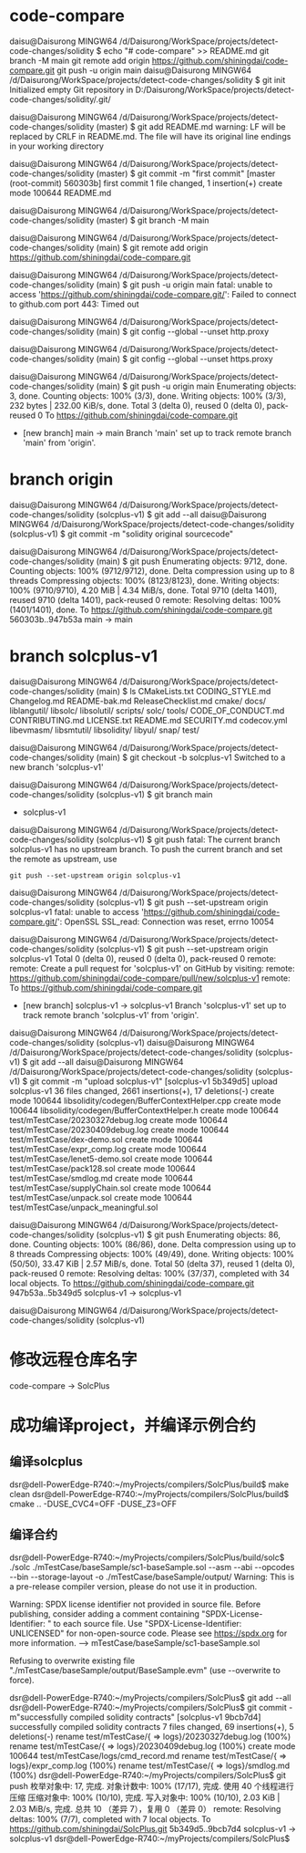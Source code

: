 # code-compare

daisu@Daisurong MINGW64 /d/Daisurong/WorkSpace/projects/detect-code-changes/solidity
$ echo "# code-compare" >> README.md
git branch -M main
git remote add origin https://github.com/shiningdai/code-compare.git
git push -u origin main
daisu@Daisurong MINGW64 /d/Daisurong/WorkSpace/projects/detect-code-changes/solidity
$ git init
Initialized empty Git repository in D:/Daisurong/WorkSpace/projects/detect-code-changes/solidity/.git/

daisu@Daisurong MINGW64 /d/Daisurong/WorkSpace/projects/detect-code-changes/solidity (master)
$ git add README.md
warning: LF will be replaced by CRLF in README.md.
The file will have its original line endings in your working directory

daisu@Daisurong MINGW64 /d/Daisurong/WorkSpace/projects/detect-code-changes/solidity (master)
$ git commit -m "first commit"
[master (root-commit) 560303b] first commit
 1 file changed, 1 insertion(+)
 create mode 100644 README.md

daisu@Daisurong MINGW64 /d/Daisurong/WorkSpace/projects/detect-code-changes/solidity (master)
$ git branch -M main

daisu@Daisurong MINGW64 /d/Daisurong/WorkSpace/projects/detect-code-changes/solidity (main)
$ git remote add origin https://github.com/shiningdai/code-compare.git

daisu@Daisurong MINGW64 /d/Daisurong/WorkSpace/projects/detect-code-changes/solidity (main)
$ git push -u origin main
fatal: unable to access 'https://github.com/shiningdai/code-compare.git/': Failed to connect to github.com port 443: Timed out

daisu@Daisurong MINGW64 /d/Daisurong/WorkSpace/projects/detect-code-changes/solidity (main)
$ git config --global --unset http.proxy

daisu@Daisurong MINGW64 /d/Daisurong/WorkSpace/projects/detect-code-changes/solidity (main)
$ git config --global --unset https.proxy

daisu@Daisurong MINGW64 /d/Daisurong/WorkSpace/projects/detect-code-changes/solidity (main)
$ git push -u origin main
Enumerating objects: 3, done.
Counting objects: 100% (3/3), done.
Writing objects: 100% (3/3), 232 bytes | 232.00 KiB/s, done.
Total 3 (delta 0), reused 0 (delta 0), pack-reused 0
To https://github.com/shiningdai/code-compare.git
 * [new branch]      main -> main
Branch 'main' set up to track remote branch 'main' from 'origin'.


# branch origin

daisu@Daisurong MINGW64 /d/Daisurong/WorkSpace/projects/detect-code-changes/solidity (solcplus-v1)
$ git add --all
daisu@Daisurong MINGW64 /d/Daisurong/WorkSpace/projects/detect-code-changes/solidity (solcplus-v1)
$ git commit -m "solidity original sourcecode"

daisu@Daisurong MINGW64 /d/Daisurong/WorkSpace/projects/detect-code-changes/solidity (main)
$ git push
Enumerating objects: 9712, done.
Counting objects: 100% (9712/9712), done.
Delta compression using up to 8 threads
Compressing objects: 100% (8123/8123), done.
Writing objects: 100% (9710/9710), 4.20 MiB | 4.34 MiB/s, done.
Total 9710 (delta 1401), reused 9710 (delta 1401), pack-reused 0
remote: Resolving deltas: 100% (1401/1401), done.
To https://github.com/shiningdai/code-compare.git
   560303b..947b53a  main -> main


# branch solcplus-v1

daisu@Daisurong MINGW64 /d/Daisurong/WorkSpace/projects/detect-code-changes/solidity (main)
$ ls
CMakeLists.txt      CODING_STYLE.md  Changelog.md  README-bak.md  ReleaseChecklist.md  cmake/       docs/       liblangutil/  libsolc/      libsolutil/  scripts/  solc/  tools/
CODE_OF_CONDUCT.md  CONTRIBUTING.md  LICENSE.txt   README.md      SECURITY.md          codecov.yml  libevmasm/  libsmtutil/   libsolidity/  libyul/      snap/     test/

daisu@Daisurong MINGW64 /d/Daisurong/WorkSpace/projects/detect-code-changes/solidity (main)
$ git checkout -b solcplus-v1
Switched to a new branch 'solcplus-v1'

daisu@Daisurong MINGW64 /d/Daisurong/WorkSpace/projects/detect-code-changes/solidity (solcplus-v1)
$ git branch
  main
* solcplus-v1

daisu@Daisurong MINGW64 /d/Daisurong/WorkSpace/projects/detect-code-changes/solidity (solcplus-v1)
$ git push
fatal: The current branch solcplus-v1 has no upstream branch.
To push the current branch and set the remote as upstream, use

    git push --set-upstream origin solcplus-v1


daisu@Daisurong MINGW64 /d/Daisurong/WorkSpace/projects/detect-code-changes/solidity (solcplus-v1)
$ git push --set-upstream origin solcplus-v1
fatal: unable to access 'https://github.com/shiningdai/code-compare.git/': OpenSSL SSL_read: Connection was reset, errno 10054

daisu@Daisurong MINGW64 /d/Daisurong/WorkSpace/projects/detect-code-changes/solidity (solcplus-v1)
$ git push --set-upstream origin solcplus-v1
Total 0 (delta 0), reused 0 (delta 0), pack-reused 0
remote:
remote: Create a pull request for 'solcplus-v1' on GitHub by visiting:
remote:      https://github.com/shiningdai/code-compare/pull/new/solcplus-v1
remote:
To https://github.com/shiningdai/code-compare.git
 * [new branch]      solcplus-v1 -> solcplus-v1
Branch 'solcplus-v1' set up to track remote branch 'solcplus-v1' from 'origin'.

daisu@Daisurong MINGW64 /d/Daisurong/WorkSpace/projects/detect-code-changes/solidity (solcplus-v1)
daisu@Daisurong MINGW64 /d/Daisurong/WorkSpace/projects/detect-code-changes/solidity (solcplus-v1)
$ git add --all
daisu@Daisurong MINGW64 /d/Daisurong/WorkSpace/projects/detect-code-changes/solidity (solcplus-v1)
$ git commit -m "upload solcplus-v1"
[solcplus-v1 5b349d5] upload solcplus-v1
 36 files changed, 2661 insertions(+), 17 deletions(-)
 create mode 100644 libsolidity/codegen/BufferContextHelper.cpp
 create mode 100644 libsolidity/codegen/BufferContextHelper.h
 create mode 100644 test/mTestCase/20230327debug.log
 create mode 100644 test/mTestCase/20230409debug.log
 create mode 100644 test/mTestCase/dex-demo.sol
 create mode 100644 test/mTestCase/expr_comp.log
 create mode 100644 test/mTestCase/lenet5-demo.sol
 create mode 100644 test/mTestCase/pack128.sol
 create mode 100644 test/mTestCase/smdlog.md
 create mode 100644 test/mTestCase/supplyChain.sol
 create mode 100644 test/mTestCase/unpack.sol
 create mode 100644 test/mTestCase/unpack_meaningful.sol

daisu@Daisurong MINGW64 /d/Daisurong/WorkSpace/projects/detect-code-changes/solidity (solcplus-v1)
$ git push
Enumerating objects: 86, done.
Counting objects: 100% (86/86), done.
Delta compression using up to 8 threads
Compressing objects: 100% (49/49), done.
Writing objects: 100% (50/50), 33.47 KiB | 2.57 MiB/s, done.
Total 50 (delta 37), reused 1 (delta 0), pack-reused 0
remote: Resolving deltas: 100% (37/37), completed with 34 local objects.
To https://github.com/shiningdai/code-compare.git
   947b53a..5b349d5  solcplus-v1 -> solcplus-v1

daisu@Daisurong MINGW64 /d/Daisurong/WorkSpace/projects/detect-code-changes/solidity (solcplus-v1)


# 修改远程仓库名字
code-compare  ->  SolcPlus  

# 成功编译project，并编译示例合约

## 编译solcplus
dsr@dell-PowerEdge-R740:~/myProjects/compilers/SolcPlus/build$ make clean
dsr@dell-PowerEdge-R740:~/myProjects/compilers/SolcPlus/build$ cmake .. -DUSE_CVC4=OFF -DUSE_Z3=OFF

## 编译合约
dsr@dell-PowerEdge-R740:~/myProjects/compilers/SolcPlus/build/solc$ ./solc ./mTestCase/baseSample/sc1-baseSample.sol --asm --abi --opcodes --bin --storage-layout -o ./mTestCase/baseSample/output/
Warning: This is a pre-release compiler version, please do not use it in production.

Warning: SPDX license identifier not provided in source file. Before publishing, consider adding a comment containing "SPDX-License-Identifier: <SPDX-License>" to each source file. Use "SPDX-License-Identifier: UNLICENSED" for non-open-source code. Please see https://spdx.org for more information.
--> mTestCase/baseSample/sc1-baseSample.sol

Refusing to overwrite existing file "./mTestCase/baseSample/output/BaseSample.evm" (use --overwrite to force).


dsr@dell-PowerEdge-R740:~/myProjects/compilers/SolcPlus$ git add --all
dsr@dell-PowerEdge-R740:~/myProjects/compilers/SolcPlus$ git commit -m"successfully compiled solidity contracts"
[solcplus-v1 9bcb7d4] successfully compiled solidity contracts
 7 files changed, 69 insertions(+), 5 deletions(-)
 rename test/mTestCase/{ => logs}/20230327debug.log (100%)
 rename test/mTestCase/{ => logs}/20230409debug.log (100%)
 create mode 100644 test/mTestCase/logs/cmd_record.md
 rename test/mTestCase/{ => logs}/expr_comp.log (100%)
 rename test/mTestCase/{ => logs}/smdlog.md (100%)
dsr@dell-PowerEdge-R740:~/myProjects/compilers/SolcPlus$ git push
枚举对象中: 17, 完成.
对象计数中: 100% (17/17), 完成.
使用 40 个线程进行压缩
压缩对象中: 100% (10/10), 完成.
写入对象中: 100% (10/10), 2.03 KiB | 2.03 MiB/s, 完成.
总共 10 （差异 7），复用 0 （差异 0）
remote: Resolving deltas: 100% (7/7), completed with 7 local objects.
To https://github.com/shiningdai/SolcPlus.git
   5b349d5..9bcb7d4  solcplus-v1 -> solcplus-v1
dsr@dell-PowerEdge-R740:~/myProjects/compilers/SolcPlus$
